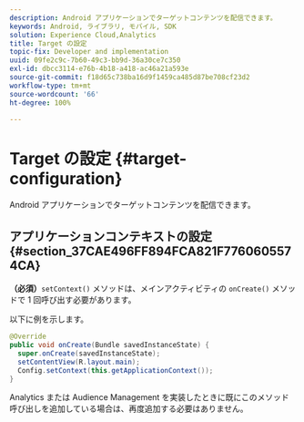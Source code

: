 ```yaml
---
description: Android アプリケーションでターゲットコンテンツを配信できます。
keywords: Android, ライブラリ, モバイル, SDK
solution: Experience Cloud,Analytics
title: Target の設定
topic-fix: Developer and implementation
uuid: 09fe2c9c-7b60-49c3-bb9d-36a30ce7c350
exl-id: dbcc3114-e76b-4b18-a418-ac46a21a593e
source-git-commit: f18d65c738ba16d9f1459ca485d87be708cf23d2
workflow-type: tm+mt
source-wordcount: '66'
ht-degree: 100%

---
```


# Target の設定 {#target-configuration}

Android アプリケーションでターゲットコンテンツを配信できます。

## アプリケーションコンテキストの設定 {#section_37CAE496FF894FCA821F7760605574CA}

**（必須）**`setContext()` メソッドは、メインアクティビティの `onCreate()` メソッドで 1 回呼び出す必要があります。

以下に例を示します。

```java
@Override 
public void onCreate(Bundle savedInstanceState) { 
  super.onCreate(savedInstanceState); 
  setContentView(R.layout.main); 
  Config.setContext(this.getApplicationContext()); 
}
```

Analytics または Audience Management を実装したときに既にこのメソッド呼び出しを追加している場合は、再度追加する必要はありません。

